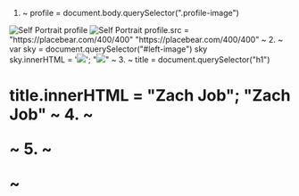 1. ~
profile = document.body.querySelector(".profile-image")
<img class="profile-image" src="images/self-portrait-grassbg.jpg" alt="Self Portrait" title="Self Portrait">
profile
<img class="profile-image" src="images/self-portrait-grassbg.jpg" alt="Self Portrait" title="Self Portrait">
profile.src = "https://placebear.com/400/400"
"https://placebear.com/400/400"
~
2. ~
var sky = document.querySelector("#left-image")
sky
<div id="left-image" class="portfolio-image">
sky.innerHTML = '<img src="https://placebear.com/325/225">';
"<img src=\"https://placebear.com/325/225\">"
~
3. ~
title = document.querySelector("h1")
<h1 class="highlight">
title.innerHTML = "Zach Job";
"Zach Job"
~
4. ~

~
5. ~

~